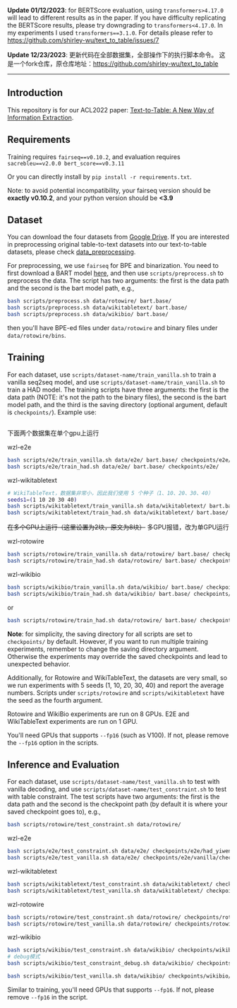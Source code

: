 **Update 01/12/2023**: for BERTScore evaluation, using `transformers>4.17.0` will lead to different results as in the paper. If you have difficulty replicating the BERTScore results, please try downgrading to `transformers<4.17.0`. In my experiments I used `transformers==3.1.0`. For details please refer to https://github.com/shirley-wu/text_to_table/issues/7

**Update 12/23/2023**: 更新代码在全部数据集，全部操作下的执行脚本命令。
这是一个fork仓库，原仓库地址：https://github.com/shirley-wu/text_to_table

---

## Introduction

This repository is for our ACL2022 paper: [Text-to-Table: A New Way of Information Extraction](https://arxiv.org/abs/2109.02707).

## Requirements

Training requires `fairseq==v0.10.2`, and evaluation requires `sacrebleu==v2.0.0 bert_score==v0.3.11`

Or you can directly install by `pip install -r requirements.txt`.

Note: to avoid potential incompatibility, your fairseq version should be **exactly v0.10.2**, and your python version should be **<3.9**

## Dataset

You can download the four datasets from [Google Drive](https://drive.google.com/file/d/1zTfDFCl1nf_giX7IniY5WbXi9tAuEHDn/view?usp=sharing). If you are interested in preprocessing original table-to-text datasets into our text-to-table datasets, please check [data_preprocessing](data_preprocessing/).

For preprocessing, we use `fairseq` for BPE and binarization. You need to first download a BART model [here](https://github.com/pytorch/fairseq/tree/main/examples/bart), and then use `scripts/preprocess.sh` to preprocess the data. The script has two arguments: the first is the data path and the second is the bart model path, e.g.,
```bash
bash scripts/preprocess.sh data/rotowire/ bart.base/
bash scripts/preprocess.sh data/wikitabletext/ bart.base/
bash scripts/preprocess.sh data/wikibio/ bart.base/
```
then you'll have BPE-ed files under `data/rotowire` and binary files under `data/rotowire/bins`.

## Training

For each dataset, use `scripts/dataset-name/train_vanilla.sh` to train a vanilla seq2seq model, and use `scripts/dataset-name/train_vanilla.sh` to train a HAD model. The training scripts have three arguments: the first is the data path (NOTE: it's not the path to the binary files), the second is the bart model path, and the third is the saving directory (optional argument, default is `checkpoints/`). Example use:
```bash


```

下面两个数据集在单个gpu上运行

wzl-e2e
```bash
bash scripts/e2e/train_vanilla.sh data/e2e/ bart.base/ checkpoints/e2e/
bash scripts/e2e/train_had.sh data/e2e/ bart.base/ checkpoints/e2e/
```

wzl-wikitabletext
```bash
# WikiTableText，数据集非常小，因此我们使用 5 个种子（1、10、20、30、40）
seeds1=(1 10 20 30 40)
bash scripts/wikitabletext/train_vanilla.sh data/wikitabletext/ bart.base/ checkpoints/wikitabletext/vanilla/
bash scripts/wikitabletext/train_had.sh data/wikitabletext/ bart.base/ checkpoints/wikitabletext/had/
```

~~在多个GPU上运行（这里设置为2块，原文为8块）~~
多GPU报错，改为单GPU运行

wzl-rotowire
```bash
bash scripts/rotowire/train_vanilla.sh data/rotowire/ bart.base/ checkpoints/rotowire/vanilla/
bash scripts/rotowire/train_had.sh data/rotowire/ bart.base/ checkpoints/rotowire/had/
```


wzl-wikibio
```bash
bash scripts/wikibio/train_vanilla.sh data/wikibio/ bart.base/ checkpoints/wikibio/vanilla/
bash scripts/wikibio/train_had.sh data/wikibio/ bart.base/ checkpoints/wikibio/had/
```


or

```bash
bash scripts/rotowire/train_had.sh data/rotowire/ bart.base/ checkpoints/rotowire/
```

**Note**: for simplicity, the saving directory for all scripts are set to `checkpoints/` by default. However, if you want to run multiple training experiments, remember to change the saving directory argument. Otherwise the experiments may override the saved checkpoints and lead to unexpected behavior.

Additionally, for Rotowire and WikiTableText, the datasets are very small, so we run experiments with 5 seeds (1, 10, 20, 30, 40) and report the average numbers. Scripts under `scripts/rotowire` and `scripts/wikitabletext` have the seed as the fourth argument.

Rotowire and WikiBio experiments are run on 8 GPUs. E2E and WikiTableText experiments are run on 1 GPU.

You'll need GPUs that supports `--fp16` (such as V100). If not, please remove the `--fp16` option in the scripts.

## Inference and Evaluation

For each dataset, use `scripts/dataset-name/test_vanilla.sh` to test with vanilla decoding, and use `scripts/dataset-name/test_constraint.sh` to test with table constraint. The test scripts have two arguments: the first is the data path and the second is the checkpoint path (by default it is where your saved checkpoint goes to), e.g.,
```bash
bash scripts/rotowire/test_constraint.sh data/rotowire/ 
```

wzl-e2e
```bash
bash scripts/e2e/test_constraint.sh data/e2e/ checkpoints/e2e/had_yiwen/checkpoint_average_best-3.pt
bash scripts/e2e/test_vanilla.sh data/e2e/ checkpoints/e2e/vanilla/checkpoint_average_best-3.pt
```

wzl-wikitabletext
```bash
bash scripts/wikitabletext/test_constraint.sh data/wikitabletext/ checkpoints/wikitabletext/had/checkpoint_average_best-3.pt
bash scripts/wikitabletext/test_vanilla.sh data/wikitabletext/ checkpoints/wikitabletext/vanilla/checkpoint_average_best-3.pt

```

wzl-rotowire
```bash
bash scripts/rotowire/test_constraint.sh data/rotowire/ checkpoints/rotowire/had/checkpoint_average_best-3.pt
bash scripts/rotowire/test_vanilla.sh data/rotowire/ checkpoints/rotowire/vanilla/checkpoint_average_best-3.pt
```


wzl-wikibio
```bash
bash scripts/wikibio/test_constraint.sh data/wikibio/ checkpoints/wikibio/had/checkpoint_average_best-3.pt
# debug模式
bash scripts/wikibio/test_constraint_debug.sh data/wikibio/ checkpoints/wikibio/had/checkpoint_average_best-3.pt

bash scripts/wikibio/test_vanilla.sh data/wikibio/ checkpoints/wikibio/vanilla/checkpoint_average_best-3.pt
```

Similar to training, you'll need GPUs that supports `--fp16`. If not, please remove `--fp16` in the script.

